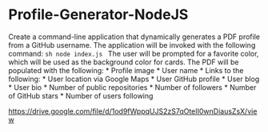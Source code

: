 # Profile-Generator-NodeJS
Create a command-line application that dynamically generates a PDF profile from a GitHub username. The application will be invoked with the following command:  ```sh node index.js ```  The user will be prompted for a favorite color, which will be used as the background color for cards.  The PDF will be populated with the following:  * Profile image * User name * Links to the following:   * User location via Google Maps   * User GitHub profile   * User blog * User bio * Number of public repositories * Number of followers * Number of GitHub stars * Number of users following

https://drive.google.com/file/d/1od9fWppqUJS2zS7qOteII0wnDiausZsX/view



